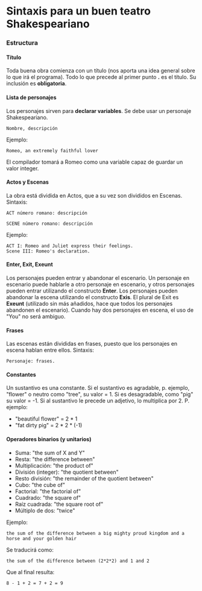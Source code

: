 # Sintaxis para un buen teatro Shakespeariano
### Estructura
#### Título
Toda buena obra comienza con un título (nos aporta una idea general sobre lo que irá el programa). Todo lo que precede al primer punto **.** es el título. Su inclusión es **obligatoria**.

#### Lista de personajes
Los personajes sirven para **declarar variables**. Se debe usar un personaje Shakespeariano. 
```
Nombre, descripción
```
Ejemplo: 
```
Romeo, an extremely faithful lover
```
El compilador tomará a Romeo como una variable capaz de guardar un valor integer. 

#### Actos y Escenas
La obra está dividida en Actos, que a su vez son divididos en Escenas.
Sintaxis:
```
ACT número romano: descripción
```
```
SCENE número romano: descripción
```
Ejemplo:
```
ACT I: Romeo and Juliet express their feelings.
Scene III: Romeo's declaration.
```
#### Enter, Exit, Exeunt
Los personajes pueden entrar y abandonar el escenario. Un personaje en escenario puede hablarle a otro personaje en escenario, y otros personajes pueden entrar utilizando el constructo **Enter**. 
Los personajes pueden abandonar la escena utilizando el constructo **Exis**. El plural de Exit es **Exeunt** (utilizado sin más añadidos, hace que todos los personajes abandonen el escenario).
Cuando hay dos personajes en escena, el uso de "You" no será ambiguo. 

#### Frases
Las escenas están divididas en frases, puesto que los personajes en escena hablan entre ellos. 
Sintaxis:
```
Personaje: frases.
```
#### Constantes
Un sustantivo es una constante. 
Si el sustantivo es agradable, p. ejemplo, "flower" o neutro como "tree", su valor = 1.
Si es desagradable, como "pig" su valor = -1.
Si al sustantivo le precede un adjetivo, lo multiplica por 2. P. ejemplo:
* "beautiful flower" = 2 * 1
* "fat dirty pig" = 2 * 2 * (-1)

#### Operadores binarios (y unitarios)

* Suma: "the sum of X and Y"
* Resta: "the difference between"
* Multiplicación: "the product of"
* División (integer): "the quotient between"
* Resto división: "the remainder of the quotient between"
* Cubo: "the cube of"
* Factorial: "the factorial of"
* Cuadrado: "the square of"
* Raíz cuadrada: "the square root of"
* Múltiplo de dos: "twice"

Ejemplo: 
```
the sum of the difference between a big mighty proud kingdom and a horse and your golden hair
```
Se traducirá como:
```
the sum of the difference between (2*2*2) and 1 and 2
```
Que al final resulta:
```
8 - 1 + 2 = 7 + 2 = 9
```
